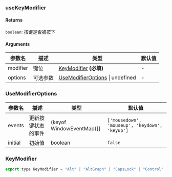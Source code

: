 ### useKeyModifier

#### Returns
`boolean`: 按键是否被按下

#### Arguments
|参数名|描述|类型|默认值|
|---|---|---|---|
|modifier|键位|[KeyModifier](#KeyModifier)  **(必填)**|-|
|options|可选参数|[UseModifierOptions](#UseModifierOptions) \| undefined |-|

### UseModifierOptions

|参数名|描述|类型|默认值|
|---|---|---|---|
|events|更新按键状态的事件|(keyof WindowEventMap)[] |`['mousedown', 'mouseup', 'keydown', 'keyup']`|
|initial|初始值|boolean |`false`|

### KeyModifier

```js
export type KeyModifier = "Alt" | "AltGraph" | "CapsLock" | "Control" | "Fn" | "FnLock" | "Meta" | "NumLock" | "ScrollLock" | "Shift" | "Symbol" | "SymbolLock";
```